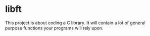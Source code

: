 # libft
 This project is about coding a C library. It will contain a lot of general purpose functions your programs will rely upon.
